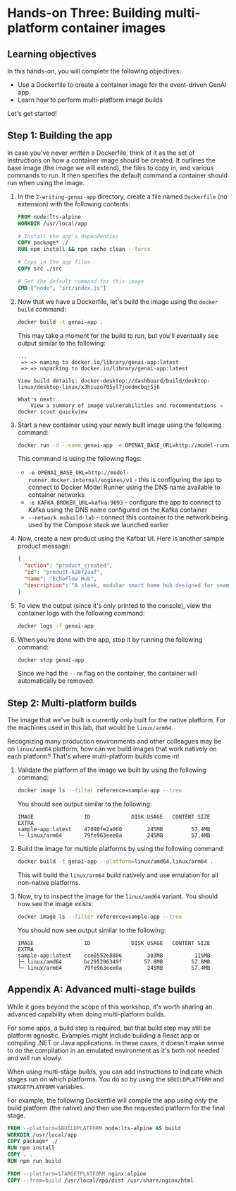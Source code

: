 # Hands-on Three: Building multi-platform container images

## Learning objectives

In this hands-on, you will complete the following objectives:

- Use a Dockerfile to create a container image for the event-driven GenAI app
- Learn how to perform multi-platform image builds

Let's get started!

## Step 1: Building the app

In case you've never written a Dockerfile, think of it as the set of instructions on how a container image should be created. It outlines the base image (the image we will extend), the files to copy in, and various commands to run. It then specifies the default command a container should run when using the image.

1. In the `2-writing-genai-app` directory, create a file named `Dockerfile` (no extension) with the following contents:

    ```dockerfile
    FROM node:lts-alpine
    WORKDIR /usr/local/app

    # Install the app's dependencies
    COPY package* ./
    RUN npm install && npm cache clean --force

    # Copy in the app files
    COPY src ./src

    # Set the default command for this image
    CMD ["node", "src/index.js"]
    ```

2. Now that we have a Dockerfile, let's build the image using the `docker build` command:

    ```bash
    docker build -t genai-app .
    ```

    This may take a moment for the build to run, but you'll eventually see output similar to the following:

    ```console
    ...
     => => naming to docker.io/library/genai-app:latest
     => => unpacking to docker.io/library/genai-app:latest

    View build details: docker-desktop://dashboard/build/desktop-linux/desktop-linux/x3hiuzo705yl7joedmcbqj5j6

    What's next:
        View a summary of image vulnerabilities and recommendations → docker scout quickview 
    ```

3. Start a new container using your newly built image using the following command:

    ```bash
    docker run -d --name genai-app -e OPENAI_BASE_URL=http://model-runner.docker.internal/engines/v1 -e KAFKA_BROKER_URL=kafka:9093 --network msbuild-lab genai-app
    ```

    This command is using the following flags:

    - `-e OPENAI_BASE_URL=http://model-runner.docker.internal/engines/v1` - this is configuring the app to connect to Docker Model Runner using the DNS name available to container networks
    - `-e KAFKA_BROKER_URL=kafka:9093` - configure the app to connect to Kafka using the DNS name configured on the Kafka container
    - `--network msbuild-lab` - connect this container to the network being used by the Compose stack we launched earlier
    
4. Now, create a new product using the Kafbat UI. Here is another sample product message:

    ```json
    {
      "action": "product_created",
      "id": "product-62872aaf",
      "name": "EchoFlow Hub",
      "description": "A sleek, modular smart home hub designed for seamless integration with your Microsoft ecosystem. EchoFlow learns your routines, anticipates your needs, and dynamically adjusts your smart devices – lighting, entertainment, climate – all controlled through intuitive voice commands and a minimalist, customizable touchscreen interface. Featuring exclusive Microsoft Mesh support for immersive collaborative experiences within your home."
    }
    ```

5. To view the output (since it's only printed to the console), view the container logs with the following command:

    ```bash
    docker logs -f genai-app
    ```

6. When you're done with the app, stop it by running the following command:

    ```bash
    docker stop genai-app
    ```

    Since we had the `--rm` flag on the container, the container will automatically be removed.

## Step 2: Multi-platform builds

The image that we've built is currently only built for the native platform. For the machines used in this lab, that would be `linux/arm64`. 

Recognizing many production environments and other colleagues may be on `linux/amd64` platform, how can we build images that work natively on each platform? That's where multi-platform builds come in!

1. Validate the platform of the image we built by using the following command:

    ```bash
    docker image ls --filter reference=sample-app --tree
    ```

    You should see output similar to the following:

    ```console
    IMAGE                ID             DISK USAGE   CONTENT SIZE   EXTRA
    sample-app:latest    47098fe2a060        245MB         57.4MB
    └─ linux/arm64       79fe963eee0a        245MB         57.4MB
    ```

2. Build the image for multiple platforms by using the following command:

    ```bash
    docker build -t genai-app --platform=linux/amd64,linux/arm64 .
    ```

    This will build the `linux/arm64` build natively and use emulation for all non-native platforms.

3. Now, try to inspect the image for the `linux/amd64` variant. You should now see the image exists:

    ```bash
    docker image ls --filter reference=sample-app --tree
    ```

    You should now see output similar to the following:

    ```console
    IMAGE                ID             DISK USAGE   CONTENT SIZE   EXTRA
    sample-app:latest    cce0552e8806        303MB          115MB
    ├─ linux/amd64       bc295296349f       57.8MB         57.8MB
    └─ linux/arm64       79fe963eee0a        245MB         57.4MB
    ```

## Appendix A: Advanced multi-stage builds

While it goes beyond the scope of this workshop, it's worth sharing an advanced capability when doing multi-platform builds.

For some apps, a build step is required, but that build step may still be platform agnostic. Examples might include building a React app or compiling .NET or Java applications. In these cases, it doesn't make sense to do the compilation in an emulated environment as it's both not needed and will run slowly.

When using multi-stage builds, you can add instructions to indicate which stages run on which platforms. You do so by using the `$BUILDPLATFORM` and `$TARGETPLATFORM` variables.

For example, the following Dockerfile will compile the app using _only_ the build platform (the native) and then use the requested platform for the final stage.

```dockerfile
FROM --platform=$BUILDPLATFORM node:lts-alpine AS build
WORKDIR /usr/local/app
COPY package* ./
RUN npm install
COPY . .
RUN npm run build

FROM --platform=$TARGETPLATFORM nginx:alpine
COPY --from=build /usr/local/app/dist /usr/share/nginx/html
```
